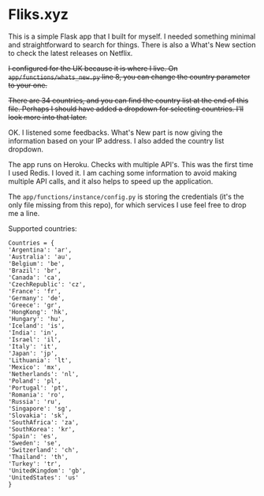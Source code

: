 # Fliks.xyz

This is a simple Flask app that I built for myself. I needed something minimal and straightforward to search for things.
There is also a What's New section to check the latest releases on Netflix. 

~~I configured for the UK because it is where I live.
On ```app/functions/whats_new.py``` line 8, you can change the country parameter to your one.~~

~~There are 34 countries, and you can find the country list at the end of this file.
Perhaps I should have added a dropdown for selecting countries. I'll look more into that later.~~

OK. I listened some feedbacks. What's New part is now giving the information based on your IP address. I also added the country list dropdown.

The app runs on Heroku. Checks with multiple API's.
This was the first time I used Redis. I loved it.
I am caching some information to avoid making multiple API calls, and it also helps to speed up the application.

The ```app/functions/instance/config.py``` is storing the credentials (it's the only file missing from this repo), for which services I use feel free to drop me a line.

Supported countries:
```
Countries = {
'Argentina': 'ar',
'Australia': 'au',
'Belgium': 'be',
'Brazil': 'br',
'Canada': 'ca',
'CzechRepublic': 'cz',
'France': 'fr',
'Germany': 'de',
'Greece': 'gr',
'HongKong': 'hk',
'Hungary': 'hu',
'Iceland': 'is',
'India': 'in',
'Israel': 'il',
'Italy': 'it',
'Japan': 'jp',
'Lithuania': 'lt',
'Mexico': 'mx',
'Netherlands': 'nl',
'Poland': 'pl',
'Portugal': 'pt',
'Romania': 'ro',
'Russia': 'ru',
'Singapore': 'sg',
'Slovakia': 'sk',
'SouthAfrica': 'za',
'SouthKorea': 'kr',
'Spain': 'es',
'Sweden': 'se',
'Switzerland': 'ch',
'Thailand': 'th',
'Turkey': 'tr',
'UnitedKingdom': 'gb',
'UnitedStates': 'us'
}

```
